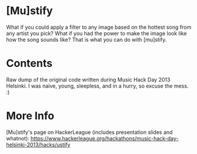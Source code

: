 # [Mu]stify

What if you could apply a filter to any image based on the hottest song from any artist you pick? What if you had the power to make the image look like how the song sounds like? That is what you can do with [mu]stify.

# Contents

Raw dump of the original code written during Music Hack Day 2013 Helsinki. I was naive, young, sleepless, and in a hurry, so excuse the mess. :)

# More Info

[Mu]stify's page on HackerLeague (includes presentation slides and whatnot): https://www.hackerleague.org/hackathons/music-hack-day-helsinki-2013/hacks/ustify

